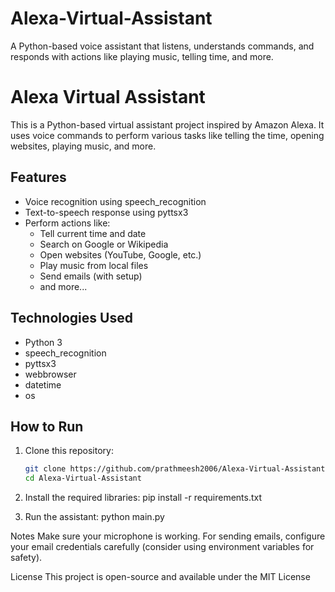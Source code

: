 # Alexa-Virtual-Assistant
A Python-based voice assistant that listens, understands commands, and responds with actions like playing music, telling time, and more.
# Alexa Virtual Assistant

This is a Python-based virtual assistant project inspired by Amazon Alexa. It uses voice commands to perform various tasks like telling the time, opening websites, playing music, and more.

## Features

- Voice recognition using speech_recognition
- Text-to-speech response using pyttsx3
- Perform actions like:
  - Tell current time and date
  - Search on Google or Wikipedia
  - Open websites (YouTube, Google, etc.)
  - Play music from local files
  - Send emails (with setup)
  - and more...

## Technologies Used

- Python 3
- speech_recognition
- pyttsx3
- webbrowser
- datetime
- os

## How to Run
1. Clone this repository:
   ```bash
   git clone https://github.com/prathmeesh2006/Alexa-Virtual-Assistant.git
   cd Alexa-Virtual-Assistant
   
2. Install the required libraries:
  pip install -r requirements.txt

3. Run the assistant:
     python main.py

Notes
Make sure your microphone is working.
For sending emails, configure your email credentials carefully (consider using environment variables for safety).

License
This project is open-source and available under the MIT License
